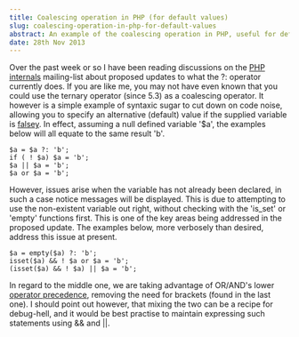 ```yaml
---
title: Coalescing operation in PHP (for default values)
slug: coalescing-operation-in-php-for-default-values
abstract: An example of the coalescing operation in PHP, useful for default values.
date: 28th Nov 2013
---
```


Over the past week or so I have been reading discussions on the [PHP internals](http://news.php.net/php.internals) mailing-list about proposed updates to what the ?: operator currently does.
If you are like me, you may not have even known that you could use the ternary operator (since 5.3) as a coalescing operator.
It however is a simple example of syntaxic sugar to cut down on code noise, allowing you to specify an alternative (default) value if the supplied variable is [falsey](http://php.net/manual/en/language.types.boolean.php).
In effect, assuming a null defined variable '$a', the examples below will all equate to the same result 'b'.

    $a = $a ?: 'b';
    if ( ! $a) $a = 'b';
    $a || $a = 'b';
    $a or $a = 'b';

However, issues arise when the variable has not already been declared, in such a case notice messages will be displayed.
This is due to attempting to use the non-existent variable out right, without checking with the 'is_set' or 'empty' functions first.
This is one of the key areas being addressed in the proposed update.
The examples below, more verbosely than desired, address this issue at present.


    $a = empty($a) ?: 'b';
    isset($a) && ! $a or $a = 'b';
    (isset($a) && ! $a) || $a = 'b';

In regard to the middle one, we are taking advantage of OR/AND's lower [operator precedence](http://php.net/manual/en/language.operators.precedence.php), removing the need for brackets (found in the last one).
I should point out however, that mixing the two can be a recipe for debug-hell, and it would be best practise to maintain expressing such statements using && and ||.